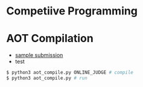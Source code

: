 # Competiive Programming



# AOT Compilation
- [sample submission](https://atcoder.jp/contests/arc116/submissions/24435960)
- test
```sh
$ python3 aot_compile.py ONLINE_JUDGE # compile
$ python3 aot_compile.py # run
```
